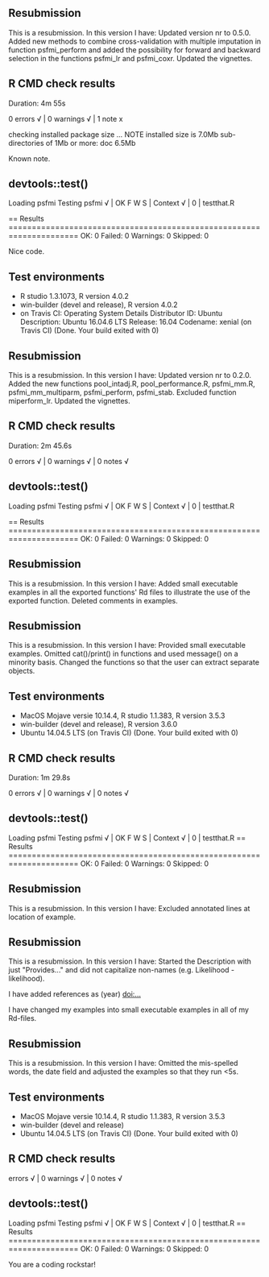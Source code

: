 ## Resubmission
This is a resubmission. In this version I have:
Updated version nr to 0.5.0.
Added new methods to combine cross-validation with multiple imputation
in function psfmi_perform and added the possibility for forward 
and backward selection in the functions psfmi_lr and psfmi_coxr. 
Updated the vignettes. 

## R CMD check results
Duration: 4m 55s

0 errors √ | 0 warnings √ | 1 note x

checking installed package size ... NOTE
    installed size is  7.0Mb
    sub-directories of 1Mb or more:
      doc   6.5Mb

Known note.

## devtools::test()
Loading psfmi
Testing psfmi
√ |  OK F W S | Context
√ |   0       | testthat.R

== Results =====================================================================
OK:       0
Failed:   0
Warnings: 0
Skipped:  0

Nice code.

## Test environments
*	R studio 1.3.1073, R version 4.0.2
* win-builder (devel and release), R version 4.0.2
* on Travis CI: Operating System Details Distributor ID:	Ubuntu
  Description:	Ubuntu 16.04.6 LTS
  Release:	16.04
  Codename:	xenial (on Travis CI) (Done. Your build exited with 0)

## Resubmission
This is a resubmission. In this version I have:
Updated version nr to 0.2.0.
Added the new functions pool_intadj.R, pool_performance.R, psfmi_mm.R,
psfmi_mm_multiparm, psfmi_perform, psfmi_stab.
Excluded function miperform_lr. 
Updated the vignettes. 

## R CMD check results
Duration: 2m 45.6s

0 errors √ | 0 warnings √ | 0 notes √

## devtools::test()
Loading psfmi
Testing psfmi
√ |  OK F W S | Context
√ |   0       | testthat.R

== Results =====================================================================
OK:       0
Failed:   0
Warnings: 0
Skipped:  0

## Resubmission
This is a resubmission. In this version I have:
Added small executable examples in all the exported functions'
Rd files to illustrate the use of the exported function.
Deleted comments in examples.

## Resubmission
This is a resubmission. In this version I have:
Provided small executable examples. 
Omitted cat()/print() in functions and used message() on a minority basis.
Changed the functions so that the user can extract separate objects. 
## Test environments
*	MacOS Mojave versie 10.14.4, R studio 1.1.383, R version 3.5.3
* win-builder (devel and release), R version 3.6.0
* Ubuntu 14.04.5 LTS (on Travis CI) (Done. Your build exited with 0)

## R CMD check results
Duration: 1m 29.8s

0 errors √ | 0 warnings √ | 0 notes √

## devtools::test()
Loading psfmi
Testing psfmi
√ | OK F W S | Context
√ |  0       | testthat.R
== Results =====================================================================
OK:       0
Failed:   0
Warnings: 0
Skipped:  0

## Resubmission
This is a resubmission. In this version I have:
Excluded annotated lines at location of example.

## Resubmission
This is a resubmission. In this version I have:
Started the Description with just "Provides..." and did not capitalize non-names (e.g. Likelihood - likelihood).

I have added references as  (year) <doi:...>  

I have changed my examples into small executable examples in all of my Rd-files.

## Resubmission
This is a resubmission. In this version I have:
Omitted the mis-spelled words, the date field and adjusted the examples so that they run <5s.

## Test environments
*	MacOS Mojave versie 10.14.4, R studio 1.1.383, R version 3.5.3
* win-builder (devel and release)
* Ubuntu 14.04.5 LTS (on Travis CI) (Done. Your build exited with 0)

## R CMD check results
errors √ | 0 warnings √ | 0 notes √

## devtools::test()
Loading psfmi
Testing psfmi
√ | OK F W S | Context
√ |  0       | testthat.R
== Results =====================================================================
OK:       0
Failed:   0
Warnings: 0
Skipped:  0

You are a coding rockstar!

